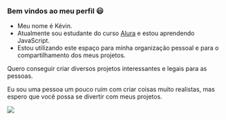 ### Bem vindos ao meu perfil 😃

- Meu nome é Kévin.
- Atualmente sou estudante do curso [Alura](https://www.alura.com.br) e estou aprendendo JavaScript.
- Estou utilizando este espaço para minha organização pessoal e para o compartilhamento dos meus projetos.

Quero conseguir criar diversos projetos interessantes e legais para as pessoas.

Eu sou uma pessoa um pouco ruim com criar coisas muito realistas, mas espero que você possa se divertir com meus projetos.

![](https://media1.tenor.com/m/ywTlfRcrKHQAAAAC/tatsumi.gif)
